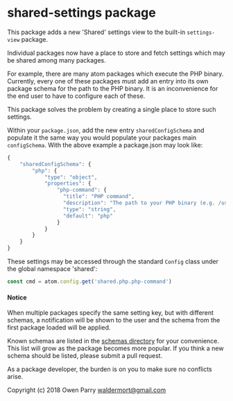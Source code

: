 # shared-settings package

This package adds a new 'Shared' settings view to the built-in `settings-view` package.

Individual packages now have a place to store and fetch settings which may be shared
among many packages.

For example, there are many atom packages which execute the PHP binary. Currently, every
one of these packages must add an entry into its own package schema for the path to the
PHP binary. It is an inconvenience for the end user to have to configure each of these.

This package solves the problem by creating a single place to store such settings.

Within your `package.json`, add the new entry `sharedConfigSchema` and populate it
the same way you would populate your packages main `configSchema`. With the above example
a package.json may look like:

```js
{
    "sharedConfigSchema": {
        "php": {
            "type": "object",
            "properties": {
                "php-command": {
                  "title": "PHP command",
                  "description": "The path to your PHP binary (e.g. /usr/bin/php, php, ...).",
                  "type": "string",
                  "default": "php"
                }
            }
        }
    }
}
```

These settings may be accessed through the standard `Config` class under the global namespace 'shared':

```js
const cmd = atom.config.get('shared.php.php-command')
```

#### Notice
When multiple packages specify the same setting key, but with different schemas, a notification
will be shown to the user and the schema from the first package loaded will be applied.

Known schemas are listed in the [schemas directory](schemas) for your convenience. This list will
grow as the package becomes more popular. If you think a new schema should be listed, please
submit a pull request.

As a package developer, the burden is on you to make sure no conflicts arise.

Copyright (c) 2018 Owen Parry <waldermort@gmail.com>
